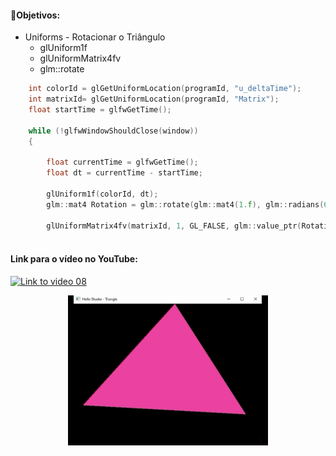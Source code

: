 #### 🎯Objetivos:
- Uniforms - Rotacionar o Triângulo
  - glUniform1f
  - glUniformMatrix4fv
  - glm::rotate

```cpp
    int colorId = glGetUniformLocation(programId, "u_deltaTime");
    int matrixId= glGetUniformLocation(programId, "Matrix");
    float startTime = glfwGetTime();

    while (!glfwWindowShouldClose(window))
    {

        float currentTime = glfwGetTime();
        float dt = currentTime - startTime;

        glUniform1f(colorId, dt);
        glm::mat4 Rotation = glm::rotate(glm::mat4(1.f), glm::radians(60.f*dt), glm::vec3(0.f, 0.f, 1.f));

        glUniformMatrix4fv(matrixId, 1, GL_FALSE, glm::value_ptr(Rotation));
        
```


#### Link para o vídeo no YouTube:

[![Link to video 08](https://img.youtube.com/vi/lz5c1WpBiMg/default.jpg)](https://youtu.be/lz5c1WpBiMg)


<p align="center">
  <img width="320" height="240" src="result_09.gif">
</p>
